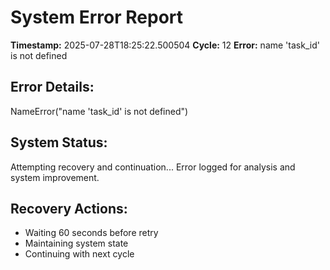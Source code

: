 # System Error Report

**Timestamp:** 2025-07-28T18:25:22.500504
**Cycle:** 12
**Error:** name 'task_id' is not defined

## Error Details:
NameError("name 'task_id' is not defined")

## System Status:
Attempting recovery and continuation...
Error logged for analysis and system improvement.

## Recovery Actions:
- Waiting 60 seconds before retry
- Maintaining system state
- Continuing with next cycle
